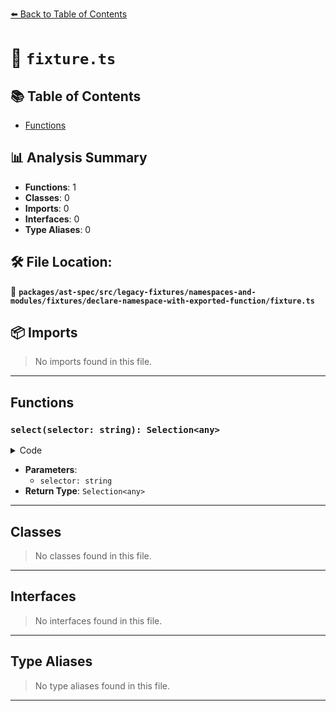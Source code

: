 [⬅️ Back to Table of Contents](../../../../../../../index.md)

# 📄 `fixture.ts`

## 📚 Table of Contents

- [Functions](#functions)

## 📊 Analysis Summary

- **Functions**: 1
- **Classes**: 0
- **Imports**: 0
- **Interfaces**: 0
- **Type Aliases**: 0

## 🛠️ File Location:
📂 **`packages/ast-spec/src/legacy-fixtures/namespaces-and-modules/fixtures/declare-namespace-with-exported-function/fixture.ts`**

## 📦 Imports

> No imports found in this file.


---

## Functions

### `select(selector: string): Selection<any>`

<details><summary>Code</summary>

```ts
export function select(selector: string): Selection<any>;
```
</details>

- **Parameters**:
  - `selector: string`
- **Return Type**: `Selection<any>`

---

## Classes

> No classes found in this file.


---

## Interfaces

> No interfaces found in this file.


---

## Type Aliases

> No type aliases found in this file.


---